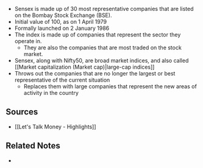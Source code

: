 - Sensex is made up of 30 most representative companies that are listed on the Bombay Stock Exchange (BSE).
- Initial value of 100, as on 1 April 1979
- Formally launched on 2 January 1986
- The index is made up of companies that represent the sector they operate in.
	- They are also the companies that are most traded on the stock market.
- Sensex, along with Nifty50, are broad market indices, and also called [[Market capitalization (Market cap)|large-cap indices]]
- Throws out the companies that are no longer the largest or best representative of the current situation
	- Replaces them with large companies that represent the new areas of activity in the country

## Sources
- [[Let's Talk Money - Highlights]]

## Related Notes
- 